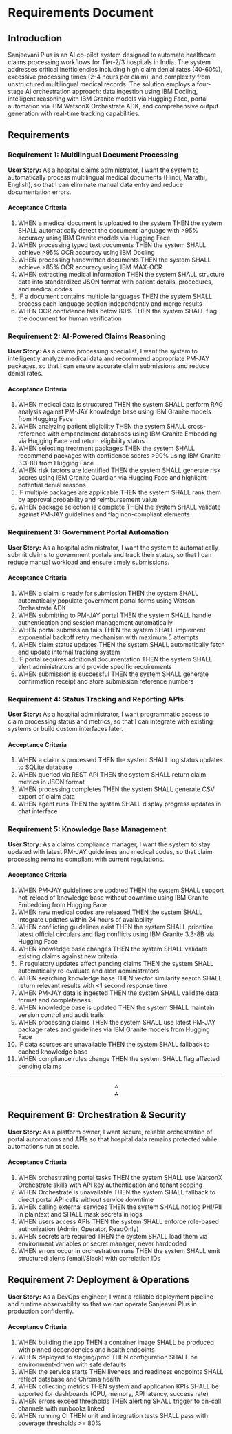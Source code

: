 
# Requirements Document

## Introduction

Sanjeevani Plus is an AI co-pilot system designed to automate healthcare claims processing workflows for Tier-2/3 hospitals in India. The system addresses critical inefficiencies including high claim denial rates (40-60%), excessive processing times (2-4 hours per claim), and complexity from unstructured multilingual medical records. The solution employs a four-stage AI orchestration approach: data ingestion using IBM Docling, intelligent reasoning with IBM Granite models via Hugging Face, portal automation via IBM WatsonX Orchestrate ADK, and comprehensive output generation with real-time tracking capabilities.

## Requirements

### Requirement 1: Multilingual Document Processing

**User Story:** As a hospital claims administrator, I want the system to automatically process multilingual medical documents (Hindi, Marathi, English), so that I can eliminate manual data entry and reduce documentation errors.

#### Acceptance Criteria

1. WHEN a medical document is uploaded to the system THEN the system SHALL automatically detect the document language with >95% accuracy using IBM Granite models via Hugging Face
2. WHEN processing typed text documents THEN the system SHALL achieve >95% OCR accuracy using IBM Docling
3. WHEN processing handwritten documents THEN the system SHALL achieve >85% OCR accuracy using IBM MAX-OCR
4. WHEN extracting medical information THEN the system SHALL structure data into standardized JSON format with patient details, procedures, and medical codes
5. IF a document contains multiple languages THEN the system SHALL process each language section independently and merge results
6. WHEN OCR confidence falls below 80% THEN the system SHALL flag the document for human verification

### Requirement 2: AI-Powered Claims Reasoning

**User Story:** As a claims processing specialist, I want the system to intelligently analyze medical data and recommend appropriate PM-JAY packages, so that I can ensure accurate claim submissions and reduce denial rates.

#### Acceptance Criteria

1. WHEN medical data is structured THEN the system SHALL perform RAG analysis against PM-JAY knowledge base using IBM Granite models from Hugging Face
2. WHEN analyzing patient eligibility THEN the system SHALL cross-reference with empanelment databases using IBM Granite Embedding via Hugging Face and return eligibility status
3. WHEN selecting treatment packages THEN the system SHALL recommend packages with confidence scores >90% using IBM Granite 3.3-8B from Hugging Face
4. WHEN risk factors are identified THEN the system SHALL generate risk scores using IBM Granite Guardian via Hugging Face and highlight potential denial reasons
5. IF multiple packages are applicable THEN the system SHALL rank them by approval probability and reimbursement value
6. WHEN package selection is complete THEN the system SHALL validate against PM-JAY guidelines and flag non-compliant elements

### Requirement 3: Government Portal Automation

**User Story:** As a hospital administrator, I want the system to automatically submit claims to government portals and track their status, so that I can reduce manual workload and ensure timely submissions.

#### Acceptance Criteria

1. WHEN a claim is ready for submission THEN the system SHALL automatically populate government portal forms using Watson Orchestrate ADK
2. WHEN submitting to PM-JAY portal THEN the system SHALL handle authentication and session management automatically
3. WHEN portal submission fails THEN the system SHALL implement exponential backoff retry mechanism with maximum 5 attempts
4. WHEN claim status updates THEN the system SHALL automatically fetch and update internal tracking system
5. IF portal requires additional documentation THEN the system SHALL alert administrators and provide specific requirements
6. WHEN submission is successful THEN the system SHALL generate confirmation receipt and store submission reference numbers

### Requirement 4: Status Tracking and Reporting APIs

**User Story:** As a hospital administrator, I want programmatic access to claim processing status and metrics, so that I can integrate with existing systems or build custom interfaces later.

#### Acceptance Criteria

1. WHEN a claim is processed THEN the system SHALL log status updates to SQLite database
2. WHEN queried via REST API THEN the system SHALL return claim metrics in JSON format
3. WHEN processing completes THEN the system SHALL generate CSV export of claim data
4. WHEN agent runs THEN the system SHALL display progress updates in chat interface

### Requirement 5: Knowledge Base Management

**User Story:** As a claims compliance manager, I want the system to stay updated with latest PM-JAY guidelines and medical codes, so that claim processing remains compliant with current regulations.

#### Acceptance Criteria

1. WHEN PM-JAY guidelines are updated THEN the system SHALL support hot-reload of knowledge base without downtime using IBM Granite Embedding from Hugging Face
2. WHEN new medical codes are released THEN the system SHALL integrate updates within 24 hours of availability
3. WHEN conflicting guidelines exist THEN the system SHALL prioritize latest official circulars and flag conflicts using IBM Granite 3.3-8B via Hugging Face
4. WHEN knowledge base changes THEN the system SHALL validate existing claims against new criteria
5. IF regulatory updates affect pending claims THEN the system SHALL automatically re-evaluate and alert administrators
6. WHEN searching knowledge base THEN vector similarity search SHALL return relevant results with <1 second response time
7. WHEN PM-JAY data is ingested THEN the system SHALL validate data format and completeness
8. WHEN knowledge base is updated THEN the system SHALL maintain version control and audit trails
9. WHEN processing claims THEN the system SHALL use latest PM-JAY package rates and guidelines via IBM Granite models from Hugging Face
10. IF data sources are unavailable THEN the system SHALL fallback to cached knowledge base
11. WHEN compliance rules change THEN the system SHALL flag affected pending claims

***



<div style="text-align: center">⁂</div>
<span style="display:none">[^2][^3][^4][^5][^6][^7][^8][^9]</span>

<div style="text-align: center">⁂</div>

[^1]: https://www.flowforma.com/demo-library/how-to-automate-healthcare-claims-processing

[^2]: https://www.keragon.com/blog/healthcare-claims-processing-workflow

[^3]: https://www.cflowapps.com/healthcare-claims-processing-workflow-automation/

[^4]: https://www.blueprism.com/guides/claims-process-automation/

[^5]: https://www.artsyltech.com/Claims-Processing-Automation

[^6]: https://www.flowforma.com/en-gb/blog/healthcare-claims-automation

[^7]: https://www.gnani.ai/resources/blogs/ai-health-insurance-claims-complete-automation-guide-2025/

[^8]: https://automationedge.com/home-health-care-automation/blogs/rpa-healthcare-insurance-claims-processing/

[^9]: https://www.klippa.com/en/blog/information/claims-processing-automation/



## Requirement 6: Orchestration & Security

**User Story:** As a platform owner, I want secure, reliable orchestration of portal automations and APIs so that hospital data remains protected while automations run at scale.

#### Acceptance Criteria

1. WHEN orchestrating portal tasks THEN the system SHALL use WatsonX Orchestrate skills with API key authentication and tenant scoping
2. WHEN Orchestrate is unavailable THEN the system SHALL fallback to direct portal API calls without service downtime
3. WHEN calling external services THEN the system SHALL not log PHI/PII in plaintext and SHALL mask secrets in logs
4. WHEN users access APIs THEN the system SHALL enforce role-based authorization (Admin, Operator, ReadOnly)
5. WHEN secrets are required THEN the system SHALL load them via environment variables or secret manager, never hardcoded
6. WHEN errors occur in orchestration runs THEN the system SHALL emit structured alerts (email/Slack) with correlation IDs


## Requirement 7: Deployment & Operations

**User Story:** As a DevOps engineer, I want a reliable deployment pipeline and runtime observability so that we can operate Sanjeevni Plus in production confidently.

#### Acceptance Criteria

1. WHEN building the app THEN a container image SHALL be produced with pinned dependencies and health endpoints
2. WHEN deployed to staging/prod THEN configuration SHALL be environment-driven with safe defaults
3. WHEN the service starts THEN liveness and readiness endpoints SHALL reflect database and Chroma health
4. WHEN collecting metrics THEN system and application KPIs SHALL be exported for dashboards (CPU, memory, API latency, success rate)
5. WHEN errors exceed thresholds THEN alerting SHALL trigger to on-call channels with runbooks linked
6. WHEN running CI THEN unit and integration tests SHALL pass with coverage thresholds >= 80%
